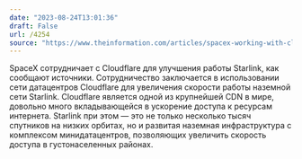 ```yaml
---
date: "2023-08-24T13:01:36"
draft: False
url: /4254
source: "https://www.theinformation.com/articles/spacex-working-with-cloudflare-to-speed-up-starlink-service"
---
```


SpaceX сотрудничает с Cloudflare для улучшения работы Starlink, как сообщают источники. Сотрудничество заключается в использовании сети датацентров Cloudflare для увеличения скорости работы наземной сети Starlink. Cloudflare является одной из крупнейшей CDN в мире, довольно много вкладывающейся в ускорение доступа к ресурсам интернета. Starlink при этом — это не только несколько тысяч спутников на низких орбитах, но и развитая наземная инфраструктура с комплексом минидатацентров, позволяющих увеличить скорость доступа в густонаселенных районах.
